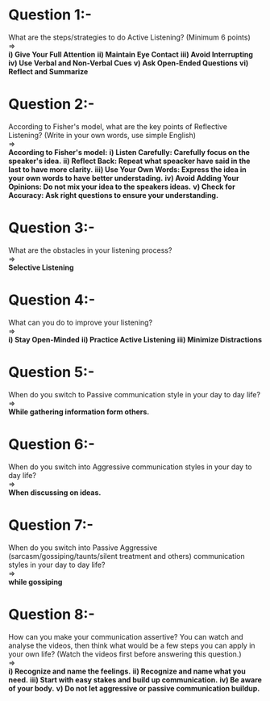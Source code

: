 # Question 1:- 
What are the steps/strategies to do Active Listening? (Minimum 6 points) <br>
=> <br>
**i) Give Your Full Attention**
**ii) Maintain Eye Contact**
**iii) Avoid Interrupting**
**iv) Use Verbal and Non-Verbal Cues**
**v) Ask Open-Ended Questions**
**vi) Reflect and Summarize**


# Question 2:- 
According to Fisher's model, what are the key points of Reflective Listening? (Write in your own words, use simple English) <br>
=> <br>
**According to Fisher's model:**
**i) Listen Carefully: Carefully focus on the speaker's idea.**
**ii) Reflect Back: Repeat what speacker have said in the last to have more clarity.**
**iii) Use Your Own Words: Express the idea in your own words to have better understading.**
**iv) Avoid Adding Your Opinions: Do not mix your idea to the speakers ideas.**
**v) Check for Accuracy: Ask right questions to ensure your understanding.**


# Question 3:- 
What are the obstacles in your listening process? <br>
=> <br>
**Selective Listening**


# Question 4:- 
What can you do to improve your listening? <br>
=> <br>
**i) Stay Open-Minded**
**ii) Practice Active Listening**
**iii) Minimize Distractions**


# Question 5:- 
When do you switch to Passive communication style in your day to day life? <br>
=> <br>
**While gathering information form others.**


# Question 6:- 
When do you switch into Aggressive communication styles in your day to day life? <br>
=> <br>
**When discussing on ideas.**


# Question 7:- 
When do you switch into Passive Aggressive (sarcasm/gossiping/taunts/silent treatment and others) communication styles in your day to day life? <br>
=> <br>
**while gossiping**


# Question 8:- 
How can you make your communication assertive? You can watch and analyse the videos, then think what would be a few steps you can apply in your own life? (Watch the videos first before answering this question.) <br>
=> <br>
**i) Recognize and name the feelings.**
**ii) Recognize and name what you need.**
**iii) Start with easy stakes and build up communication.**
**iv) Be aware of your body.**
**v) Do not let aggressive or passive communication buildup.**
